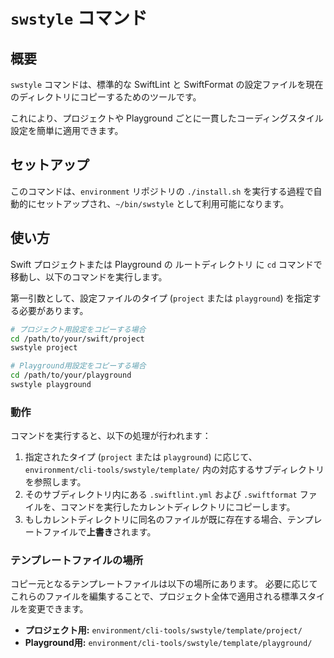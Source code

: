 # `swstyle` コマンド

## 概要

`swstyle` コマンドは、標準的な SwiftLint と SwiftFormat の設定ファイルを現在のディレクトリにコピーするためのツールです。

これにより、プロジェクトや Playground ごとに一貫したコーディングスタイル設定を簡単に適用できます。

## セットアップ

このコマンドは、`environment` リポジトリの `./install.sh` を実行する過程で自動的にセットアップされ、`~/bin/swstyle` として利用可能になります。

## 使い方

Swift プロジェクトまたは Playground の ルートディレクトリ に `cd` コマンドで移動し、以下のコマンドを実行します。

第一引数として、設定ファイルのタイプ (`project` または `playground`) を指定する必要があります。

```bash
# プロジェクト用設定をコピーする場合
cd /path/to/your/swift/project
swstyle project

# Playground用設定をコピーする場合
cd /path/to/your/playground
swstyle playground
```

### 動作

コマンドを実行すると、以下の処理が行われます：

1.  指定されたタイプ (`project` または `playground`) に応じて、`environment/cli-tools/swstyle/template/` 内の対応するサブディレクトリを参照します。
2.  そのサブディレクトリ内にある `.swiftlint.yml` および `.swiftformat` ファイルを、コマンドを実行したカレントディレクトリにコピーします。
3.  もしカレントディレクトリに同名のファイルが既に存在する場合、テンプレートファイルで**上書き**されます。

### テンプレートファイルの場所

コピー元となるテンプレートファイルは以下の場所にあります。
必要に応じてこれらのファイルを編集することで、プロジェクト全体で適用される標準スタイルを変更できます。

*   **プロジェクト用:** `environment/cli-tools/swstyle/template/project/`
*   **Playground用:** `environment/cli-tools/swstyle/template/playground/` 